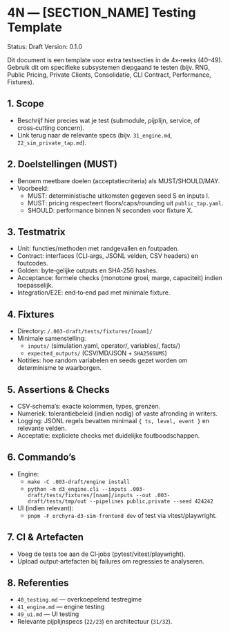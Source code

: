 # 4N — [SECTION_NAME] Testing Template

Status: Draft
Version: 0.1.0

Dit document is een template voor extra testsecties in de 4x‑reeks (40–49). Gebruik dit om specifieke subsystemen diepgaand te testen (bijv. RNG, Public Pricing, Private Clients, Consolidatie, CLI Contract, Performance, Fixtures).

## 1. Scope

- Beschrijf hier precies wat je test (submodule, pijplijn, service, of cross‑cutting concern).
- Link terug naar de relevante specs (bijv. `31_engine.md`, `22_sim_private_tap.md`).

## 2. Doelstellingen (MUST)

- Benoem meetbare doelen (acceptatiecriteria) als MUST/SHOULD/MAY.
- Voorbeeld:
  - MUST: deterministische uitkomsten gegeven seed S en inputs I.
  - MUST: pricing respecteert floors/caps/rounding uit `public_tap.yaml`.
  - SHOULD: performance binnen N seconden voor fixture X.

## 3. Testmatrix

- Unit: functies/methoden met randgevallen en foutpaden.
- Contract: interfaces (CLI‑args, JSONL velden, CSV headers) en foutcodes.
- Golden: byte‑gelijke outputs en SHA‑256 hashes.
- Acceptance: formele checks (monotone groei, marge, capaciteit) indien toepasselijk.
- Integration/E2E: end‑to‑end pad met minimale fixture.

## 4. Fixtures

- Directory: `/.003-draft/tests/fixtures/[naam]/`
- Minimale samenstelling:
  - `inputs/` (simulation.yaml, operator/, variables/, facts/)
  - `expected_outputs/` (CSV/MD/JSON + `SHA256SUMS`)
- Notities: hoe random variabelen en seeds gezet worden om determinisme te waarborgen.

## 5. Assertions & Checks

- CSV‑schema’s: exacte kolommen, types, grenzen.
- Numeriek: tolerantiebeleid (indien nodig) of vaste afronding in writers.
- Logging: JSONL regels bevatten minimaal `{ ts, level, event }` en relevante velden.
- Acceptatie: expliciete checks met duidelijke foutboodschappen.

## 6. Commando’s

- Engine:
  - `make -C .003-draft/engine install`
  - `python -m d3_engine.cli --inputs .003-draft/tests/fixtures/[naam]/inputs --out .003-draft/tests/tmp/out --pipelines public,private --seed 424242`
- UI (indien relevant):
  - `pnpm -F orchyra-d3-sim-frontend dev` of test via vitest/playwright.

## 7. CI & Artefacten

- Voeg de tests toe aan de CI‑jobs (pytest/vitest/playwright).
- Upload output‑artefacten bij failures om regressies te analyseren.

## 8. Referenties

- `40_testing.md` — overkoepelend testregime
- `41_engine.md` — engine testing
- `49_ui.md` — UI testing
- Relevante pijplijnspecs (`22/23`) en architectuur (`31/32`).
